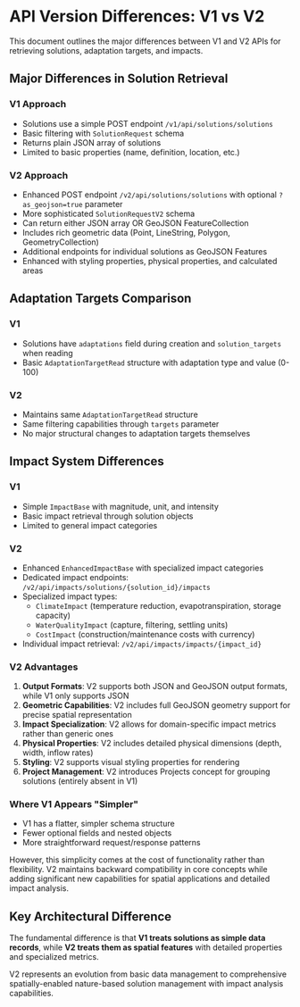 # API Version Differences: V1 vs V2

This document outlines the major differences between V1 and V2 APIs for retrieving solutions, adaptation targets, and impacts.

## Major Differences in Solution Retrieval

### V1 Approach
- Solutions use a simple POST endpoint `/v1/api/solutions/solutions` 
- Basic filtering with `SolutionRequest` schema
- Returns plain JSON array of solutions
- Limited to basic properties (name, definition, location, etc.)

### V2 Approach
- Enhanced POST endpoint `/v2/api/solutions/solutions` with optional `?as_geojson=true` parameter
- More sophisticated `SolutionRequestV2` schema
- Can return either JSON array OR GeoJSON FeatureCollection
- Includes rich geometric data (Point, LineString, Polygon, GeometryCollection)
- Additional endpoints for individual solutions as GeoJSON Features
- Enhanced with styling properties, physical properties, and calculated areas

## Adaptation Targets Comparison

### V1
- Solutions have `adaptations` field during creation and `solution_targets` when reading
- Basic `AdaptationTargetRead` structure with adaptation type and value (0-100)

### V2
- Maintains same `AdaptationTargetRead` structure
- Same filtering capabilities through `targets` parameter
- No major structural changes to adaptation targets themselves

## Impact System Differences

### V1
- Simple `ImpactBase` with magnitude, unit, and intensity
- Basic impact retrieval through solution objects
- Limited to general impact categories

### V2
- Enhanced `EnhancedImpactBase` with specialized impact categories
- Dedicated impact endpoints: `/v2/api/impacts/solutions/{solution_id}/impacts`
- Specialized impact types:
  - `ClimateImpact` (temperature reduction, evapotranspiration, storage capacity)
  - `WaterQualityImpact` (capture, filtering, settling units)
  - `CostImpact` (construction/maintenance costs with currency)
- Individual impact retrieval: `/v2/api/impacts/impacts/{impact_id}`

### V2 Advantages
1. **Output Formats**: V2 supports both JSON and GeoJSON output formats, while V1 only supports JSON
2. **Geometric Capabilities**: V2 includes full GeoJSON geometry support for precise spatial representation
3. **Impact Specialization**: V2 allows for domain-specific impact metrics rather than generic ones
4. **Physical Properties**: V2 includes detailed physical dimensions (depth, width, inflow rates)
5. **Styling**: V2 supports visual styling properties for rendering
6. **Project Management**: V2 introduces Projects concept for grouping solutions (entirely absent in V1)

### Where V1 Appears "Simpler"
- V1 has a flatter, simpler schema structure
- Fewer optional fields and nested objects
- More straightforward request/response patterns

However, this simplicity comes at the cost of functionality rather than flexibility. V2 maintains backward compatibility in core concepts while adding significant new capabilities for spatial applications and detailed impact analysis.

## Key Architectural Difference

The fundamental difference is that **V1 treats solutions as simple data records**, while **V2 treats them as spatial features** with detailed properties and specialized metrics.

V2 represents an evolution from basic data management to comprehensive spatially-enabled nature-based solution management with impact analysis capabilities.
